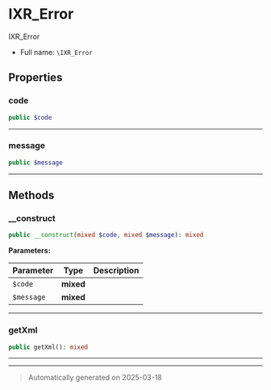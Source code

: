 
# IXR_Error

IXR_Error



* Full name: `\IXR_Error`



## Properties


### code



```php
public $code
```






***

### message



```php
public $message
```






***

## Methods


### __construct



```php
public __construct(mixed $code, mixed $message): mixed
```








**Parameters:**

| Parameter | Type | Description |
|-----------|------|-------------|
| `$code` | **mixed** |  |
| `$message` | **mixed** |  |





***

### getXml



```php
public getXml(): mixed
```












***


***
> Automatically generated on 2025-03-18
